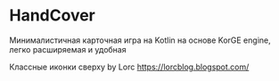 # HandCover

Минималистичная карточная игра на Kotlin на основе KorGE engine, легко расширяемая и удобная

Классные иконки сверху by Lorc https://lorcblog.blogspot.com/
